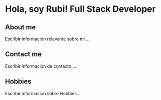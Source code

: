 # Hola, soy Rubi! Full Stack Developer
## About me
Escribir informacion relevante sobre mi ...
## Contact me
Escribir informacion de contacto ...
## Hobbies
Escribir informacion sobre Hobbies ...
